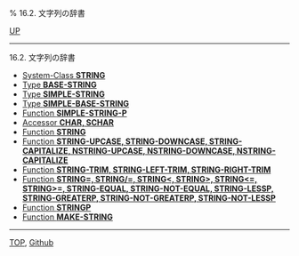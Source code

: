% 16.2. 文字列の辞書

[UP](16.html)  

---

16.2. 文字列の辞書

- [System-Class **STRING**](16.2.string-system-class.html)
- [Type **BASE-STRING**](16.2.base-string.html)
- [Type **SIMPLE-STRING**](16.2.simple-string.html)
- [Type **SIMPLE-BASE-STRING**](16.2.simple-base-string.html)
- [Function **SIMPLE-STRING-P**](16.2.simple-string-p.html)
- [Accessor **CHAR, SCHAR**](16.2.char-accessor.html)
- [Function **STRING**](16.2.string-function.html)
- [Function **STRING-UPCASE, STRING-DOWNCASE, STRING-CAPITALIZE, NSTRING-UPCASE, NSTRING-DOWNCASE, NSTRING-CAPITALIZE**](16.2.string-case.html)
- [Function **STRING-TRIM, STRING-LEFT-TRIM, STRING-RIGHT-TRIM**](16.2.string-trim.html)
- [Function **STRING=, STRING/=, STRING<, STRING>, STRING<=, STRING>=, STRING-EQUAL, STRING-NOT-EQUAL, STRING-LESSP, STRING-GREATERP, STRING-NOT-GREATERP, STRING-NOT-LESSP**](16.2.string-equal.html)
- [Function **STRINGP**](16.2.stringp.html)
- [Function **MAKE-STRING**](16.2.make-string.html)

---
[TOP](index.html),  [Github](https://github.com/nptcl/npt-japanese)

